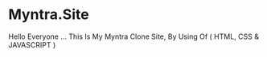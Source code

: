 # Myntra.Site
Hello Everyone ... This Is My Myntra Clone Site, By Using Of ( HTML, CSS &amp; JAVASCRIPT )
